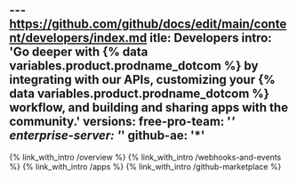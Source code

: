 ---https://github.com/github/docs/edit/main/content/developers/index.md 
itle: Developers
intro: 'Go deeper with {% data variables.product.prodname_dotcom %} by integrating with our APIs, customizing your {% data variables.product.prodname_dotcom %} workflow, and building and sharing apps with the community.'
versions:
  free-pro-team: '*'
  enterprise-server: '*'
  github-ae: '*'
---

{% link_with_intro /overview %}
{% link_with_intro /webhooks-and-events %}
{% link_with_intro /apps %}
{% link_with_intro /github-marketplace %}
